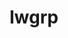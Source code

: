 ---
title: "lwgrp"
layout: cache
categories: [package, v0.21.1]
meta: {"versions": ["1.0.5"], "compilers": ["cce@=15.0.1", "gcc@=11.4.0", "gcc@=7.5.0", "gcc@=9.4.0", "oneapi@=2023.2.0"], "oss": ["rhel8", "ubuntu18.04", "ubuntu20.04", "ubuntu22.04"], "platforms": ["linux"], "targets": ["neoverse_v1", "ppc64le", "x86_64_v3", "zen4"], "stacks": ["e4s", "e4s-cray-rhel", "e4s-neoverse_v1", "e4s-oneapi", "e4s-power", "radiuss", "root", "tutorial"], "num_specs": 7, "num_specs_by_stack": {"root": 7, "e4s-cray-rhel": 1, "radiuss": 1, "e4s-neoverse_v1": 1, "e4s-power": 1, "e4s": 1, "e4s-oneapi": 1, "tutorial": 1}}
spec_details: [{"hash": "bjhzi6aivkue23bcb23kxjz76kdc6s3j", "compiler": "cce@=15.0.1", "versions": ["1.0.5"], "os": "rhel8", "platform": "linux", "target": "zen4", "variants": ["build_system=autotools", "+shared"], "stacks": ["root", "e4s-cray-rhel"], "size": "-", "tarball": "https://binaries.spack.io/releases/v0.21.1/build_cache/linux-rhel8-zen4/cce-15.0.1/lwgrp-1.0.5/linux-rhel8-zen4-cce-15.0.1-lwgrp-1.0.5-bjhzi6aivkue23bcb23kxjz76kdc6s3j.spack"}, {"hash": "i66pzohdxhggp3gwaoll3ifyhzpy5ld6", "compiler": "gcc@=7.5.0", "versions": ["1.0.5"], "os": "ubuntu18.04", "platform": "linux", "target": "x86_64_v3", "variants": ["build_system=autotools", "+shared"], "stacks": ["radiuss", "root"], "size": "-", "tarball": "https://binaries.spack.io/releases/v0.21.1/build_cache/linux-ubuntu18.04-x86_64_v3/gcc-7.5.0/lwgrp-1.0.5/linux-ubuntu18.04-x86_64_v3-gcc-7.5.0-lwgrp-1.0.5-i66pzohdxhggp3gwaoll3ifyhzpy5ld6.spack"}, {"hash": "ovncyifkqvcia6gdlxbhuatmw5x42avz", "compiler": "gcc@=11.4.0", "versions": ["1.0.5"], "os": "ubuntu20.04", "platform": "linux", "target": "neoverse_v1", "variants": ["build_system=autotools", "+shared"], "stacks": ["e4s-neoverse_v1", "root"], "size": "-", "tarball": "https://binaries.spack.io/releases/v0.21.1/build_cache/linux-ubuntu20.04-neoverse_v1/gcc-11.4.0/lwgrp-1.0.5/linux-ubuntu20.04-neoverse_v1-gcc-11.4.0-lwgrp-1.0.5-ovncyifkqvcia6gdlxbhuatmw5x42avz.spack"}, {"hash": "kth4eywrykxgndltb6m2xughnxkmygic", "compiler": "gcc@=9.4.0", "versions": ["1.0.5"], "os": "ubuntu20.04", "platform": "linux", "target": "ppc64le", "variants": ["build_system=autotools", "+shared"], "stacks": ["e4s-power", "root"], "size": "-", "tarball": "https://binaries.spack.io/releases/v0.21.1/build_cache/linux-ubuntu20.04-ppc64le/gcc-9.4.0/lwgrp-1.0.5/linux-ubuntu20.04-ppc64le-gcc-9.4.0-lwgrp-1.0.5-kth4eywrykxgndltb6m2xughnxkmygic.spack"}, {"hash": "bziiw7yxccew65potijz2q5f6aall4um", "compiler": "gcc@=11.4.0", "versions": ["1.0.5"], "os": "ubuntu20.04", "platform": "linux", "target": "x86_64_v3", "variants": ["build_system=autotools", "+shared"], "stacks": ["root", "e4s"], "size": "-", "tarball": "https://binaries.spack.io/releases/v0.21.1/build_cache/linux-ubuntu20.04-x86_64_v3/gcc-11.4.0/lwgrp-1.0.5/linux-ubuntu20.04-x86_64_v3-gcc-11.4.0-lwgrp-1.0.5-bziiw7yxccew65potijz2q5f6aall4um.spack"}, {"hash": "e3hylh4jr6qvbfg5zjz775uckhtwcokb", "compiler": "oneapi@=2023.2.0", "versions": ["1.0.5"], "os": "ubuntu20.04", "platform": "linux", "target": "x86_64_v3", "variants": ["build_system=autotools", "+shared"], "stacks": ["root", "e4s-oneapi"], "size": "-", "tarball": "https://binaries.spack.io/releases/v0.21.1/build_cache/linux-ubuntu20.04-x86_64_v3/oneapi-2023.2.0/lwgrp-1.0.5/linux-ubuntu20.04-x86_64_v3-oneapi-2023.2.0-lwgrp-1.0.5-e3hylh4jr6qvbfg5zjz775uckhtwcokb.spack"}, {"hash": "aexcyce223cflx5a6k4cs3xe4git3fr6", "compiler": "gcc@=11.4.0", "versions": ["1.0.5"], "os": "ubuntu22.04", "platform": "linux", "target": "x86_64_v3", "variants": ["build_system=autotools", "+shared"], "stacks": ["root", "tutorial"], "size": "-", "tarball": "https://binaries.spack.io/releases/v0.21.1/build_cache/linux-ubuntu22.04-x86_64_v3/gcc-11.4.0/lwgrp-1.0.5/linux-ubuntu22.04-x86_64_v3-gcc-11.4.0-lwgrp-1.0.5-aexcyce223cflx5a6k4cs3xe4git3fr6.spack"}]
---